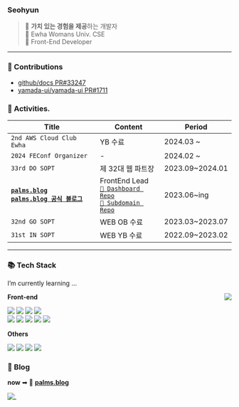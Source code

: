<!--![header](https://capsule-render.vercel.app/api?type=waving&color=gradient&customColorList=15&height=170&section=header&text=&fontColor=black&fontSize=30&fontAlignY=30&desc=.&descAlignY=48)-->


 
### Seohyun
> 🖤 **가치 있는 경험을 제공**하는 개발자<br/>
🖤 Ewha Womans Univ. CSE<br/>
🖤 Front-End Developer<br/>

---
<h3>💫 Contributions</h3>
<ul>
<li><a href="https://github.com/github/docs/pull/33247">github/docs PR#33247</a></li>
<li><a href="https://github.com/yamada-ui/yamada-ui/pull/1711">yamada-ui/yamada-ui PR#1711</a></li>
</ul>

<h3> 👾 Activities.</h3>

| Title            | Content | Period                                                                                                                   |
| ---------------- | --------|--------------------------------------------------------------------------------------------------------------------------- |
| `2nd AWS Cloud Club Ewha` | YB 수료 | 2024.03 ~  
| `2024 FEConf Organizer` | - | 2024.02 ~  
| `33rd DO SOPT` | 제 32대 웹 파트장  | 2023.09~2024.01                                                                                       |
| <strong><a href="https://palms.blog">`palms.blog`</a></strong><br/> <strong><a href="https://official.palms.blog">`palms.blog 공식 블로그`</a></strong>| FrontEnd Lead <br/> <a href="https://github.com/palm-springs/PalmSpringClient">`📂 Dashboard Repo`</a> <br/> <a href="https://github.com/palm-springs/PalmSpringSubdomain">`📂 Subdomain Repo`</a> | 2023.06~ing |
| `32nd GO SOPT` |  WEB OB 수료  | 2023.03~2023.07                                                                                        |
| `31st IN SOPT` |  WEB YB 수료 | 2022.09~2023.02   

---
<h3>📚 Tech Stack</h3>

I’m currently learning ...

**Front-end**
<img align="right" src="https://github-readme-stats.vercel.app/api/top-langs/?username=seobbang&layout=compact"/> 
<p align="left">
  <img src="https://img.shields.io/badge/HTML5-E34F26?style=flat-square&logo=HTML5&logoColor=white">
  <img src="https://img.shields.io/badge/CSS3-1572B6?style=flat-square&logo=CSS3&logoColor=white">
  <img src="https://img.shields.io/badge/JavaScript-F7DF1E?style=flat-square&logo=JavaScript&logoColor=white">
  <img src="https://img.shields.io/badge/TypeScript-3178C6?style=flat-square&logo=TypeScript&logoColor=white"><br/>
  <img src="https://img.shields.io/badge/React-61DAFB?style=flat-square&logo=React&logoColor=white">
  <img src="https://img.shields.io/badge/Next.js-000000?style=flat-square&logo=Next.js&logoColor=white"/>
 <img src="https://img.shields.io/badge/styled/component-e084c6?style=flat-square&logo=styled-components&logoColor=white"/>
 <img src="https://img.shields.io/badge/Recoil-3578e5?style=flat-square&logo=React&logoColor=white"/>
 <img src="https://img.shields.io/badge/React Query-FF4154?style=flat-square&logo=react-query&logoColor=white">
</p>
<!-- - 🌱 I’m currently learning ... -->

**Others**
<p align="left">
  <img src="https://img.shields.io/badge/Python-3776AB?style=flat-square&logo=Python&logoColor=white">
  <img src="https://img.shields.io/badge/C-A8B9CC?style=flat-square&logo=C&logoColor=white">  
  <img src="https://img.shields.io/badge/Java-007396?style=flat-square&logo=Java&logoColor=white"/>
 <img src="https://img.shields.io/badge/MySQL-4479A1?style=flat-square&logo=MySQL&logoColor=white"/>
</p>

<h3>📝 Blog</h3>
<p aling="left">
<b>now</b> ➡ 🌴 <a href="https://seohyun.palms.blog"><strong>palms.blog</strong></a>
</p>
<p align="left">
<a href="https://velog.io/@seobbang" style="display: flex; align-items: center;" ><img src="https://img.shields.io/badge/velog-11B48A?style=flat-square&logo=Vimeo&logoColor=white&link=https://velog.io/@seobbang" />&nbsp
</p>

<!-- ![Anurag's GitHub stats](https://github-readme-stats.vercel.app/api?username=seobbang&show_icons=true&theme=swift) -->


<!-- <h3 align="left">🌈 Follow Me 🌈</h3>
<p align="left">
  <a href="https://velog.io/@seobbang"><img src="https://img.shields.io/badge/velog-11B48A?style=flat-square&logo=Vimeo&logoColor=white&link=https://velog.io/@seobbang"/>&nbsp
</p> -->

<!--
**seobbang/seobbang** is a ✨ _special_ ✨ repository because its `README.md` (this file) appears on your GitHub profile.

Here are some ideas to get you started:



- 🔭 I’m currently working on ...
- 👯 I’m looking to collaborate on ...
- 🤔 I’m looking for help with ...
- 💬 Ask me about ...
- 📫 How to reach me: ...
- 😄 Pronouns: ...
- ⚡ Fun fact: ...
-->
